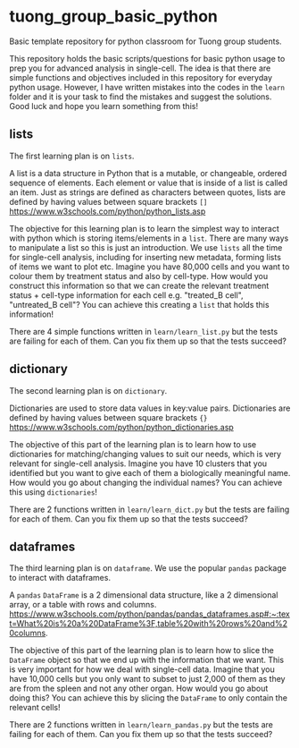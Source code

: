 # tuong_group_basic_python
Basic template repository for python classroom for Tuong group students.

This repository holds the basic scripts/questions for basic python usage to prep you for advanced analysis in single-cell. The idea is that there are simple functions and objectives included in this repository for everyday python usage. However, I have written mistakes into the codes in the `learn` folder and it is your task to find the mistakes and suggest the solutions. Good luck and hope you learn something from this!

## lists

The first learning plan is on `lists`.

A list is a data structure in Python that is a mutable, or changeable, ordered sequence of elements. Each element or value that is inside of a list is called an item. Just as strings are defined as characters between quotes, lists are defined by having values between square brackets `[]`
https://www.w3schools.com/python/python_lists.asp

The objective for this learning plan is to learn the simplest way to interact with python which is storing items/elements in a `list`. There are many ways to manipulate a list so this is just an introduction. We use `lists` all the time for single-cell analysis, including for inserting new metadata, forming lists of items we want to plot etc. Imagine you have 80,000 cells and you want to colour them by treatment status and also by cell-type. How would you construct this information so that we can create the relevant treatment status + cell-type information for each cell e.g. "treated_B cell", "untreated_B cell"? You can achieve this creating a `list` that holds this information!

There are 4 simple functions written in `learn/learn_list.py` but the tests are failing for each of them. Can you fix them up so that the tests succeed?

## dictionary

The second learning plan is on `dictionary`.

Dictionaries are used to store data values in key:value pairs. Dictionaries are defined by having values between square brackets `{}`
https://www.w3schools.com/python/python_dictionaries.asp

The objective of this part of the learning plan is to learn how to use dictionaries for matching/changing values to suit our needs, which is very relevant for single-cell analysis.
Imagine you have 10 clusters that you identified but you want to give each of them a biologically meaningful name. How would you go about changing the individual names? You can achieve this using `dictionaries`!

There are 2 functions written in `learn/learn_dict.py` but the tests are failing for each of them. Can you fix them up so that the tests succeed?

## dataframes

The third learning plan is on `dataframe`. We use the popular `pandas` package to interact with dataframes.

A `pandas` `DataFrame` is a 2 dimensional data structure, like a 2 dimensional array, or a table with rows and columns.
https://www.w3schools.com/python/pandas/pandas_dataframes.asp#:~:text=What%20is%20a%20DataFrame%3F,table%20with%20rows%20and%20columns.

The objective of this part of the learning plan is to learn how to slice the `DataFrame` object so that we end up with the information that we want. This is very important for how we deal with single-cell data. Imagine that you have 10,000 cells but you only want to subset to just 2,000 of them as they are from the spleen and not any other organ. How would you go about doing this? You can achieve this by slicing the `DataFrame` to only contain the relevant cells!

There are 2 functions written in `learn/learn_pandas.py` but the tests are failing for each of them. Can you fix them up so that the tests succeed?
